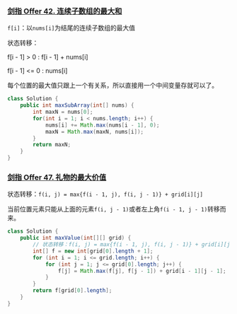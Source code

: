 ### [剑指 Offer 42. 连续子数组的最大和](https://leetcode.cn/problems/lian-xu-zi-shu-zu-de-zui-da-he-lcof/)

`f[i]`：以`nums[i]`为结尾的连续子数组的最大值

状态转移：

f[i - 1] > 0 : f[i - 1] + nums[i]

f[i - 1] <= 0 : nums[i]

每个位置的最大值只跟上一个有关系，所以直接用一个中间变量存就可以了。

```java
class Solution {
    public int maxSubArray(int[] nums) {
        int maxN = nums[0];
        for(int i = 1; i < nums.length; i++) {
            nums[i] += Math.max(nums[i - 1], 0);
            maxN = Math.max(maxN, nums[i]);
        }
        return maxN;
    }
}
```



### [剑指 Offer 47. 礼物的最大价值](https://leetcode.cn/problems/li-wu-de-zui-da-jie-zhi-lcof/)

状态转移：`f(i, j) = max{f(i - 1, j), f(i, j - 1)} + grid[i][j]`

当前位置元素只能从上面的元素`f(i, j - 1)`或者左上角`f(i - 1, j - 1)`转移而来。

```java
class Solution {
    public int maxValue(int[][] grid) {
        // 状态转移：f(i, j) = max{f(i - 1, j), f(i, j - 1)} + grid[i][j]
        int[] f = new int[grid[0].length + 1];
        for (int i = 1; i <= grid.length; i++) {
            for (int j = 1; j <= grid[0].length; j++) {
                f[j] = Math.max(f[j], f[j - 1]) + grid[i - 1][j - 1];
            }
        }
        return f[grid[0].length];
    }
}
```

